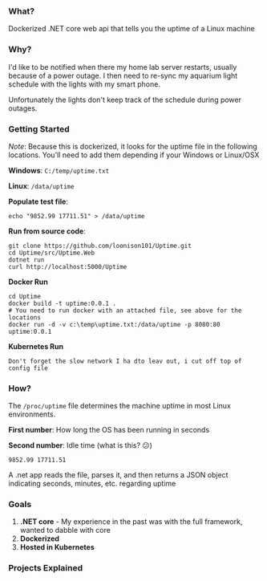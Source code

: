 ### What?
Dockerized .NET core web api that tells you the uptime of a Linux machine

### Why?
I'd like to be notified when there my home lab server restarts, usually because of a power outage. I then need to re-sync my aquarium light schedule with the lights with my smart phone.

Unfortunately the lights don't keep track of the schedule during power outages. 

### Getting Started
*Note*: Because this is dockerized, it looks for the uptime file in the following locations. You'll need to add them depending if your Windows or Linux/OSX

**Windows**: `C:/temp/uptime.txt`

**Linux**: `/data/uptime`

**Populate test file**:

`echo "9852.99 17711.51" > /data/uptime`

**Run from source code**:
```
git clone https://github.com/loonison101/Uptime.git
cd Uptime/src/Uptime.Web
dotnet run
curl http://localhost:5000/Uptime
```

**Docker Run**
```
cd Uptime
docker build -t uptime:0.0.1 .
# You need to run docker with an attached file, see above for the locations
docker run -d -v c:\temp\uptime.txt:/data/uptime -p 8080:80 uptime:0.0.1
```

**Kubernetes Run**
```
Don't forget the slow network I ha dto leav out, i cut off top of config file
```

### How?
The `/proc/uptime` file determines the machine uptime in most Linux environments.

**First number**: How long the OS has been running in seconds

**Second number**: Idle time (what is this? :confused:) 

`
9852.99 17711.51
`

A .net app reads the file, parses it, and then returns a JSON object indicating seconds, minutes, etc. regarding uptime

### Goals
1. **.NET core** - My experience in the past was with the full framework, wanted to dabble with core
2. **Dockerized**
3. **Hosted in Kubernetes** 

### Projects Explained
